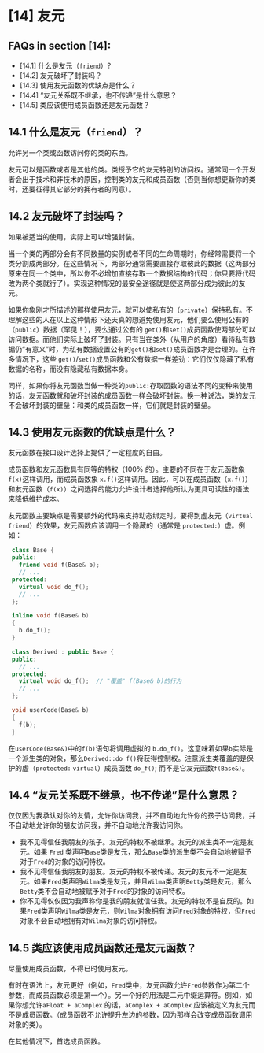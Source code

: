 # [14] 友元

## FAQs in section [14]:

*   [14.1] 什么是友元（`friend`）?
*   [14.2] 友元破坏了封装吗？
*   [14.3] 使用友元函数的优缺点是什么？
*   [14.4] “友元关系既不继承，也不传递”是什么意思？
*   [14.5] 类应该使用成员函数还是友元函数？

## 14.1 什么是友元（`friend`）？

允许另一个类或函数访问你的类的东西。

友元可以是函数或者是其他的类。类授予它的友元特别的访问权。通常同一个开发者会出于技术和非技术的原因，控制类的友元和成员函数（否则当你想更新你的类时，还要征得其它部分的拥有者的同意）。

## 14.2 友元破坏了封装吗？

如果被适当的使用，实际上可以增强封装。

当一个类的两部分会有不同数量的实例或者不同的生命周期时，你经常需要将一个类分割成两部分。在这些情况下，两部分通常需要直接存取彼此的数据（这两部分原来在同一个类中，所以你不必增加直接存取一个数据结构的代码；你只要将代码改为两个类就行了）。实现这种情况的最安全途径就是使这两部分成为彼此的友元。

如果你象刚才所描述的那样使用友元，就可以使私有的（`private`）保持私有。不理解这些的人在以上这种情形下还天真的想避免使用友元，他们要么使用公有的（`public`）数据（罕见！），要么通过公有的 `get()`和`set()`成员函数使两部分可以访问数据。而他们实际上破坏了封装。只有当在类外（从用户的角度）看待私有数据仍“有意义”时，为私有数据设置公有的`get()`和`set()`成员函数才是合理的。在许多情况下，这些 `get()`/`set()`成员函数和公有数据一样差劲：它们仅仅隐藏了私有数据的名称，而没有隐藏私有数据本身。

同样，如果你将友元函数当做一种类的`public:`存取函数的语法不同的变种来使用的话，友元函数就和破坏封装的成员函数一样会破坏封装。换一种说法，类的友元不会破坏封装的壁垒：和类的成员函数一样，它们就是封装的壁垒。

## 14.3 使用友元函数的优缺点是什么？

友元函数在接口设计选择上提供了一定程度的自由。

成员函数和友元函数具有同等的特权（100% 的）。主要的不同在于友元函数象`f(x)`这样调用，而成员函数象 `x.f()`这样调用。因此，可以在成员函数（`x.f()`）和友元函数（`f(x)`）之间选择的能力允许设计者选择他所认为更具可读性的语法来降低维护成本。

友元函数主要缺点是需要额外的代码来支持动态绑定时。要得到虚友元（`virtual` `friend`）的效果，友元函数应该调用一个隐藏的（通常是 `protected:`）虚。例如：

```cpp
 class Base {
 public:
   friend void f(Base& b);
   // ...
 protected:
   virtual void do_f();
   // ...
 };

 inline void f(Base& b)
 {
   b.do_f();
 }

 class Derived : public Base {
 public:
   // ...
 protected:
   virtual void do_f();  // "覆盖" f(Base& b)的行为
   // ...
 };

 void userCode(Base& b)
 {
   f(b);
 } 
```

在`userCode(Base&)`中的`f(b)`语句将调用虚拟的 `b.do_f()`。这意味着如果`b`实际是一个派生类的对象，那么`Derived::do_f()`将获得控制权。注意派生类覆盖的是保护的虚（`protected:` `virtual`）成员函数 `do_f()`; 而不是它友元函数`f(Base&)`。

## 14.4 “友元关系既不继承，也不传递”是什么意思？

仅仅因为我承认对你的友情，允许你访问我，并不自动地允许你的孩子访问我，并不自动地允许你的朋友访问我，并不自动地允许我访问你。

*   我不见得信任我朋友的孩子。友元的特权不被继承。友元的派生类不一定是友元。如果 `Fred` 类声明`Base`类是友元，那么`Base`类的派生类不会自动地被赋予对于`Fred`的对象的访问特权。
*   我不见得信任我朋友的朋友。友元的特权不被传递。友元的友元不一定是友元。如果`Fred`类声明`Wilma`类是友元，并且`Wilma`类声明`Betty`类是友元，那么`Betty`类不会自动地被赋予对于`Fred`的对象的访问特权。
*   你不见得仅仅因为我声称你是我的朋友就信任我。友元的特权不是自反的。如果`Fred`类声明`Wilma`类是友元，则`Wilma`对象拥有访问`Fred`对象的特权，但`Fred`对象不会自动地拥有对`Wilma`对象的访问特权。

## 14.5 类应该使用成员函数还是友元函数？

尽量使用成员函数，不得已时使用友元。

有时在语法上，友元更好（例如，`Fred`类中，友元函数允许`Fred`参数作为第二个参数，而成员函数必须是第一个）。另一个好的用法是二元中缀运算符。例如，如果你想允许`aFloat + aComplex` 的话，`aComplex + aComplex` 应该被定义为友元而不是成员函数。（成员函数不允许提升左边的参数，因为那样会改变成员函数调用对象的类）。

在其他情况下，首选成员函数。